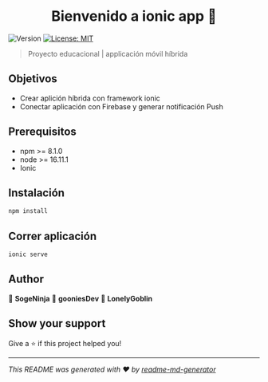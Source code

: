 <h1 align="center">Bienvenido a ionic app 👋</h1>
<p>
  <img alt="Version" src="https://img.shields.io/badge/version-0.1-blue.svg?cacheSeconds=2592000" />
  <a href="#" target="_blank">
    <img alt="License: MIT" src="https://img.shields.io/badge/License-MIT-yellow.svg" />
  </a>
</p>

> Proyecto educacional | applicación móvil híbrida

## Objetivos
- Crear aplición híbrida con framework ionic
- Conectar aplicación con Firebase y generar notificación Push


## Prerequisitos
- npm >= 8.1.0
- node >= 16.11.1
- Ionic
## Instalación

```sh
npm install
```

## Correr aplicación

```sh
ionic serve
```

## Author

👤  **SogeNinja**
👤  **gooniesDev**
👤  **LonelyGoblin**


## Show your support

Give a ⭐️ if this project helped you!

***
_This README was generated with ❤️ by [readme-md-generator](https://github.com/kefranabg/readme-md-generator)_
